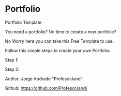 # Portfolio
Portfolio Template

You need a portfolio?
No time to create a new portfolio?

No Worry here you can take this Free Template to use.

Follow this simple steps to create your own Portfolio:

Step 1:

Step 2:

Author: Jorge Andrade "ProfesorJand"

Github: https://github.com/ProfesorJand/
